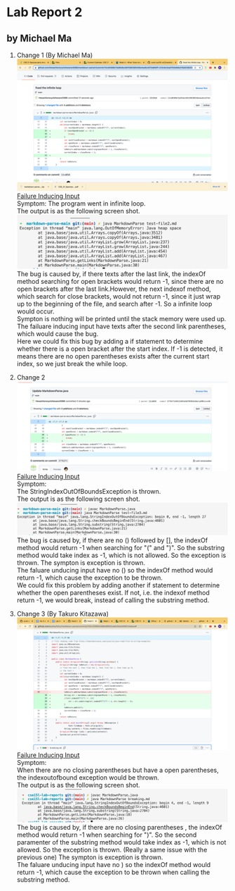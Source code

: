 # Lab Report 2  
## by Michael Ma
1. Change 1 (By Michael Ma)
![Image](images/error1.png)     
[Failure Inducing Input](https://github.com/ucsd-cse15l-w22/markdown-parse/blob/2c9300a80518830d534650fc765f4731e4f1c2e9/test-file2.md)  
Symptom: 
The program went in infinite loop.     
The output is as the following screen shot.  
![Image](images/out1.png)     
The bug is caused by, if there texts after the last link, the indexOf method searching for open brackets would return -1, since there are no open brackets after the last link.However, the next indexof method, which search for close brackets, would not return -1, since it just wrap up to the beginning of the file, and search after -1. So a infinite loop would occur.   
Sympton is nothing will be printed until the stack memory were used up.  
The failuare inducing input have texts after the second link parentheses, which would cause the bug.  
Here we could fix this bug by adding a if statement to determine whether there is a open bracket after the start  index. If -1 is detected, it means there are no open parentheses exists after the current start index, so we just break the while loop.  

2. Change 2 
![Image](images/error2.png)   
[Failure Inducing Input](https://github.com/ucsd-cse15l-w22/markdown-parse/blob/2c9300a80518830d534650fc765f4731e4f1c2e9/test-file3.md)  
Symptom:   
The StringIndexOutOfBoundsException is thrown.  
The output is as the following screen shot.  
![Image](images/out2.png)     
The bug is caused by, if there are no () followed by [], the indexOf method would return -1 when searching for "(" and ")". So the substring method would take index as -1, which is not allowed. So the exception is thrown. 
The sympton is exception is thrown.  
The faluare unducing input have no () so the indexOf method would return -1, which cause the exception to be thrown.  
We could fix this problem by adding another if statement to determine whether the open parentheses exist. If not,  i.e.  the indexof method return -1, we would break, instead of calling the substring method.  

3. Change 3 (By Takuro Kitazawa)  
![Image](images/change3.png)   
[Failure Inducing Input](https://github.com/audreyfishy/markdown-parse/blob/a755c0298943680d8902cdeb2fa4a30957a3eace/breaking.md)  
Symptom:   
When there are no closing parentheses but have a open parentheses, the indexoutofbound exception would be thrown.  
The output is as the following screen shot.  
![Image](images/output3.png)     
The bug is caused by, if there are no closing parentheses , the indexOf method would return -1 when searching for ")". So the second paramenter of the substring method would take index as -1, which is not allowed. So the exception is thrown. (Really a same issue with the previous one)
The sympton is exception is thrown.  
The faluare unducing input have no ) so the indexOf method would return -1, which cause the exception to be thrown when calling the substring method.  


